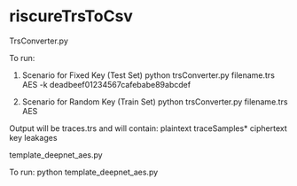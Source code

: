 # riscureTrsToCsv

TrsConverter.py

To run:
1. Scenario for Fixed Key (Test Set)
python trsConverter.py filename.trs AES -k deadbeef01234567cafebabe89abcdef

2. Scenario for Random Key (Train Set)
python trsConverter.py filename.trs AES

Output will be traces.trs and will contain:
plaintext traceSamples* ciphertext key leakages

template_deepnet_aes.py

To run:
python template_deepnet_aes.py
